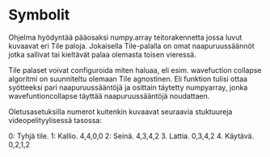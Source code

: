 # Symbolit


Ohjelma hyödyntää pääosaksi numpy.array teitorakennetta jossa luvut kuvaavat eri Tile paloja.
Jokaisella Tile-palalla on omat naapuruussäännöt jotka sallivat tai kieltävät palaa olemasta toisen vieressä.

Tile palaset voivat configuroida miten haluaa, eli esim. wavefuction collapse algoritmi on suunniteltu olemaan Tile agnostinen.
Eli funktion tulisi ottaa syötteeksi pari naapuruussääntöjä ja osittain täytetty numpyarray, jonka wavefuntioncollapse täyttää naapuruussääntöjä noudattaen.

Oletusasetuksilla numerot kuitenkin kuvaavat seuraavia stuktuureja videopelityylisessä tasossa:

0: Tyhjä tile. 
1: Kallio.     4,4,0,0
2: Seinä.      4,3,4,2
3. Lattia.     0,3,4,2
4. Käytävä.    0,2,1,2